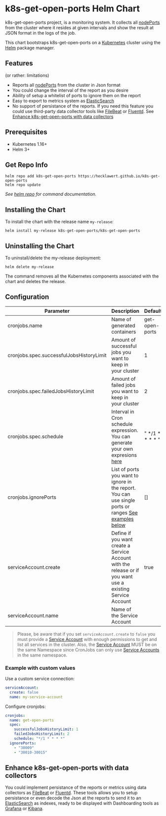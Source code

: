 # k8s-get-open-ports Helm Chart

k8s-get-open-ports project, is a monitoring system. It collects all [nodePorts](https://kubernetes.io/docs/concepts/services-networking/service/#type-nodeport) from the cluster where it resides at given intervals and show the result at JSON format in the logs of the job.

This chart bootstraps k8s-get-open-ports on a [Kubernetes](http://kubernetes.io) cluster using the [Helm](https://helm.sh) package manager.

## Features
(or rather: limitations)

- Reports all [nodePorts](https://kubernetes.io/docs/concepts/services-networking/service/#type-nodeport) from the cluster in Json format
- You could change the interval of the report as you desire
- Ability of setup a whitelist of ports to ignore them on the report
- Easy to export to metrics system as [ElasticSearch](https://www.elastic.co/es/what-is/elasticsearch)
- No support of persistance of the reports. If you need this feature you could use third-party data collector tools like [FileBeat](https://www.elastic.co/es/beats/filebeat) or [Fluentd](https://www.fluentd.org/). See [Enhance k8s-get-open-ports with data collectors]() 

## Prerequisites

- Kubernetes 1.16+
- Helm 3+

## Get Repo Info

```console
helm repo add k8s-get-open-ports https://hecklawert.github.io/k8s-get-open-ports
helm repo update
```

_See [helm repo](https://helm.sh/docs/helm/helm_repo/) for command documentation._

## Installing the Chart

To install the chart with the release name `my-release`:

```console
helm install my-release k8s-get-open-ports/k8s-get-open-ports
```

## Uninstalling the Chart

To uninstall/delete the my-release deployment:

```console
helm delete my-release
```

The command removes all the Kubernetes components associated with the chart and deletes the release.

## Configuration

| Parameter                                | Description                                                                                                | Default         |
|------------------------------------------|------------------------------------------------------------------------------------------------------------|-----------------|
| cronjobs.name                            | Name of generated containers                                                                               | get-open-ports  |
| cronjobs.spec.successfulJobsHistoryLimit | Amount of successful jobs you want to keep in your cluster                                                 | 1               |
| cronjobs.spec.failedJobsHistoryLimit     | Amount of failed jobs you want to keep in your cluster                                                     | 2               |
| cronjobs.spec.schedule                   | Interval in Cron schedule expression. You can generate your own expresions [here](https://crontab.guru/)   | " */1 * * * * " |
| cronjobs.ignorePorts                     | List of ports you want to ignore in the report. You can use single ports or ranges [See examples below](https://github.com/hecklawert/k8s-get-open-ports/blob/main/k8s-get-open-ports/README.md#example-with-custom-values)      | []              |
| serviceAccount.create                    | Define if you want create a Service Account with the release or if you want use a existing Service Account | true            |
| serviceAccount.name                      | Name of the Service Account                                                                                |                 |

> Please, be aware that if you set `serviceAccount.create` to `false` you must provide a [Service Account](https://kubernetes.io/docs/reference/access-authn-authz/service-accounts-admin/) with enough permissions to get and list all services in the cluster. Also, the [Service Account](https://kubernetes.io/docs/reference/access-authn-authz/service-accounts-admin/) MUST be on the same Namespace since CronJobs can only use [Service Accounts](https://kubernetes.io/docs/reference/access-authn-authz/service-accounts-admin/) in the same namespace.

### Example with custom values

Use a custom service connection:
```yaml
serviceAccount: 
  create: false
  name: my-service-account
```

Configure cronjobs:
```yaml
cronjobs:
  name: get-open-ports
  spec:
    successfulJobsHistoryLimit: 1
    failedJobsHistoryLimit: 2
    schedule: "*/1 * * * *"
  ignorePorts:
    - "30009"
    - "30010-30015"
```

## Enhance k8s-get-open-ports with data collectors

You could implement persistance of the reports or metrics using data collectors as [FileBeat](https://www.elastic.co/es/beats/filebeat) or [Fluentd](https://www.fluentd.org/). These tools allows you to setup persistance or even decode the Json at the reports to send it to an [ElasticSearch](https://www.elastic.co/es/what-is/elasticsearch) as indexes, ready to be displayed with Dashboarding tools as [Grafana](https://grafana.com/) or [Kibana](https://www.elastic.co/es/kibana/).
